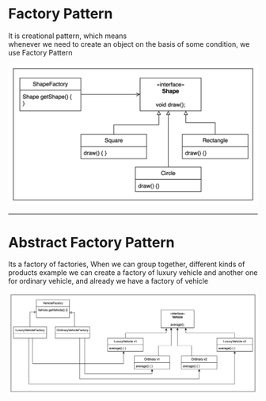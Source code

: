 # Factory Pattern

It is creational pattern, which means\
whenever we need to create an object on the basis of some condition, we use Factory Pattern

![FactoryPattern1.png](resources/FactoryPattern1.png)

---

# Abstract Factory Pattern

Its a factory of factories,
When we can group together, different kinds of products
example we can create a factory of luxury vehicle and another one for ordinary vehicle, and already we have a factory of vehicle

![AbstractFactoryPattern1.png](resources/AbstractFactoryPattern1.png)